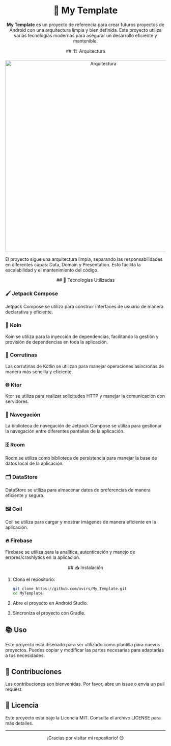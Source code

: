 <h1 align="center">📱 My Template</h1>

<p align="center">
  <strong>My Template</strong> es un proyecto de referencia para crear futuros proyectos de Android con una arquitectura limpia y bien definida. Este proyecto utiliza varias tecnologías modernas para asegurar un desarrollo eficiente y mantenible.
</p>

<p align="center">
## 🏗️ Arquitectura
</p>

<p align="center">
  <img src="[ruta/a/tu/imagen.png](https://drive.google.com/file/d/1IEkvO-Dxu6p5zIw8GrKRNw1WiSn5dOt5/view?usp=sharing)" alt="Arquitectura" width="600"/>
</p>

El proyecto sigue una arquitectura limpia, separando las responsabilidades en diferentes capas: Data, Domain y Presentation. Esto facilita la escalabilidad y el mantenimiento del código.

<p align="center">
## 🚀 Tecnologías Utilizadas
</p>

### 🖌️ Jetpack Compose
Jetpack Compose se utiliza para construir interfaces de usuario de manera declarativa y eficiente.

### 🧩 Koin
Koin se utiliza para la inyección de dependencias, facilitando la gestión y provisión de dependencias en toda la aplicación.

### 🔄 Corrutinas
Las corrutinas de Kotlin se utilizan para manejar operaciones asíncronas de manera más sencilla y eficiente.

### 🌐 Ktor
Ktor se utiliza para realizar solicitudes HTTP y manejar la comunicación con servidores.

### 🧭 Navegación
La biblioteca de navegación de Jetpack Compose se utiliza para gestionar la navegación entre diferentes pantallas de la aplicación.

### 🗄️ Room
Room se utiliza como biblioteca de persistencia para manejar la base de datos local de la aplicación.

### 🗂️ DataStore
DataStore se utiliza para almacenar datos de preferencias de manera eficiente y segura.

### 🖼️ Coil
Coil se utiliza para cargar y mostrar imágenes de manera eficiente en la aplicación.

### 🔥 Firebase
Firebase se utiliza para la analítica, autenticación y manejo de errores/crashlytics en la aplicación.

<p align="center">
## 📥 Instalación
</p>

1. Clona el repositorio:
    ```bash
    git clone https://github.com/xvirs/My_Template.git
    cd MyTemplate
    ```

2. Abre el proyecto en Android Studio.

3. Sincroniza el proyecto con Gradle.

## 📚 Uso

Este proyecto está diseñado para ser utilizado como plantilla para nuevos proyectos. Puedes copiar y modificar las partes necesarias para adaptarlas a tus necesidades.

## 🤝 Contribuciones

Las contribuciones son bienvenidas. Por favor, abre un issue o envía un pull request.

## 📜 Licencia

Este proyecto está bajo la Licencia MIT. Consulta el archivo LICENSE para más detalles.

---

<p align="center">¡Gracias por visitar mi repositorio! 😊</p>
